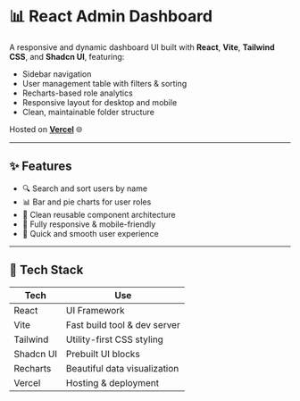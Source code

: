 # 📊 React Admin Dashboard

A responsive and dynamic dashboard UI built with **React**, **Vite**, **Tailwind CSS**, and **Shadcn UI**, featuring:

- Sidebar navigation
- User management table with filters & sorting
- Recharts-based role analytics
- Responsive layout for desktop and mobile
- Clean, maintainable folder structure

Hosted on **[Vercel](https://vercel.com/)** 🌐

---

## ✨ Features

- 🔍 Search and sort users by name
- 📊 Bar and pie charts for user roles
- 🧱 Clean reusable component architecture
- 🎨 Fully responsive & mobile-friendly
- 🚀 Quick and smooth user experience

---

## 📁 Tech Stack

| Tech       | Use                            |
|------------|---------------------------------|
| React      | UI Framework                    |
| Vite       | Fast build tool & dev server    |
| Tailwind   | Utility-first CSS styling       |
| Shadcn UI  | Prebuilt UI blocks              |
| Recharts   | Beautiful data visualization    |
| Vercel     | Hosting & deployment            |

